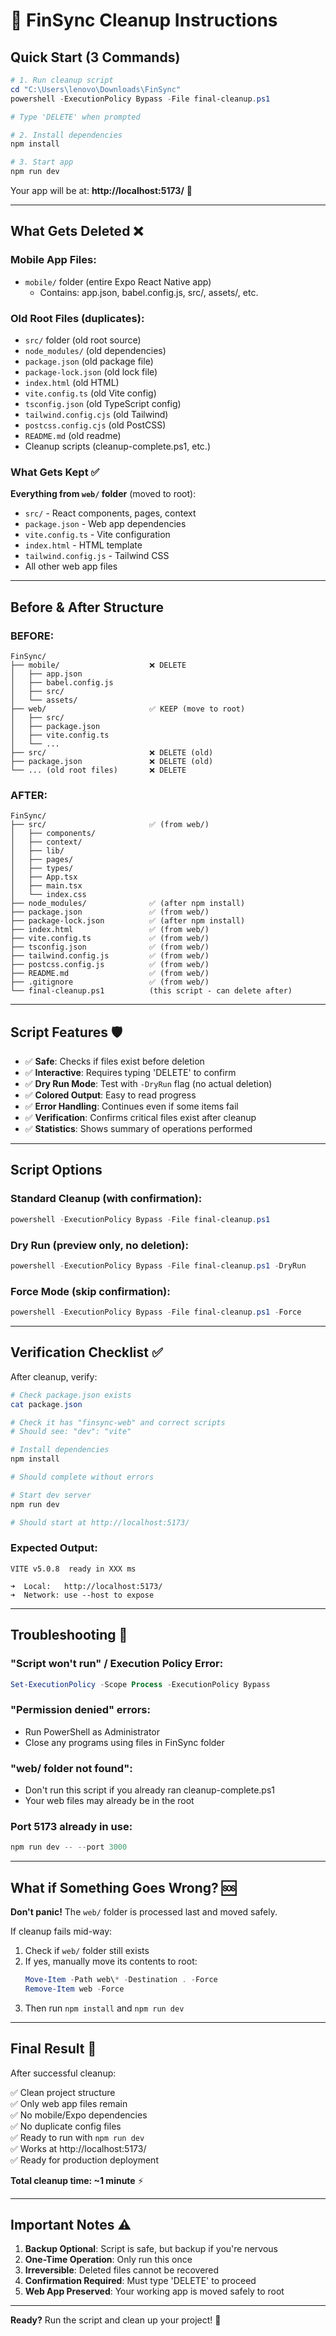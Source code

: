 # 🧹 FinSync Cleanup Instructions

## Quick Start (3 Commands)

```powershell
# 1. Run cleanup script
cd "C:\Users\lenovo\Downloads\FinSync"
powershell -ExecutionPolicy Bypass -File final-cleanup.ps1

# Type 'DELETE' when prompted

# 2. Install dependencies
npm install

# 3. Start app
npm run dev
```

Your app will be at: **http://localhost:5173/** 🚀

---

## What Gets Deleted ❌

### Mobile App Files:
- `mobile/` folder (entire Expo React Native app)
  - Contains: app.json, babel.config.js, src/, assets/, etc.

### Old Root Files (duplicates):
- `src/` folder (old root source)
- `node_modules/` (old dependencies)
- `package.json` (old package file)
- `package-lock.json` (old lock file)
- `index.html` (old HTML)
- `vite.config.ts` (old Vite config)
- `tsconfig.json` (old TypeScript config)
- `tailwind.config.cjs` (old Tailwind)
- `postcss.config.cjs` (old PostCSS)
- `README.md` (old readme)
- Cleanup scripts (cleanup-complete.ps1, etc.)

### What Gets Kept ✅

**Everything from `web/` folder** (moved to root):
- `src/` - React components, pages, context
- `package.json` - Web app dependencies
- `vite.config.ts` - Vite configuration
- `index.html` - HTML template
- `tailwind.config.js` - Tailwind CSS
- All other web app files

---

## Before & After Structure

### BEFORE:
```
FinSync/
├── mobile/                    ❌ DELETE
│   ├── app.json
│   ├── babel.config.js
│   ├── src/
│   └── assets/
├── web/                       ✅ KEEP (move to root)
│   ├── src/
│   ├── package.json
│   ├── vite.config.ts
│   └── ...
├── src/                       ❌ DELETE (old)
├── package.json               ❌ DELETE (old)
└── ... (old root files)       ❌ DELETE
```

### AFTER:
```
FinSync/
├── src/                       ✅ (from web/)
│   ├── components/
│   ├── context/
│   ├── lib/
│   ├── pages/
│   ├── types/
│   ├── App.tsx
│   ├── main.tsx
│   └── index.css
├── node_modules/              ✅ (after npm install)
├── package.json               ✅ (from web/)
├── package-lock.json          ✅ (after npm install)
├── index.html                 ✅ (from web/)
├── vite.config.ts             ✅ (from web/)
├── tsconfig.json              ✅ (from web/)
├── tailwind.config.js         ✅ (from web/)
├── postcss.config.js          ✅ (from web/)
├── README.md                  ✅ (from web/)
├── .gitignore                 ✅ (from web/)
└── final-cleanup.ps1          (this script - can delete after)
```

---

## Script Features 🛡️

- ✅ **Safe**: Checks if files exist before deletion
- ✅ **Interactive**: Requires typing 'DELETE' to confirm
- ✅ **Dry Run Mode**: Test with `-DryRun` flag (no actual deletion)
- ✅ **Colored Output**: Easy to read progress
- ✅ **Error Handling**: Continues even if some items fail
- ✅ **Verification**: Confirms critical files exist after cleanup
- ✅ **Statistics**: Shows summary of operations performed

---

## Script Options

### Standard Cleanup (with confirmation):
```powershell
powershell -ExecutionPolicy Bypass -File final-cleanup.ps1
```

### Dry Run (preview only, no deletion):
```powershell
powershell -ExecutionPolicy Bypass -File final-cleanup.ps1 -DryRun
```

### Force Mode (skip confirmation):
```powershell
powershell -ExecutionPolicy Bypass -File final-cleanup.ps1 -Force
```

---

## Verification Checklist ✅

After cleanup, verify:

```powershell
# Check package.json exists
cat package.json

# Check it has "finsync-web" and correct scripts
# Should see: "dev": "vite"

# Install dependencies
npm install

# Should complete without errors

# Start dev server
npm run dev

# Should start at http://localhost:5173/
```

### Expected Output:
```
VITE v5.0.8  ready in XXX ms

➜  Local:   http://localhost:5173/
➜  Network: use --host to expose
```

---

## Troubleshooting 🔧

### "Script won't run" / Execution Policy Error:
```powershell
Set-ExecutionPolicy -Scope Process -ExecutionPolicy Bypass
```

### "Permission denied" errors:
- Run PowerShell as Administrator
- Close any programs using files in FinSync folder

### "web/ folder not found":
- Don't run this script if you already ran cleanup-complete.ps1
- Your web files may already be in the root

### Port 5173 already in use:
```powershell
npm run dev -- --port 3000
```

---

## What if Something Goes Wrong? 🆘

**Don't panic!** The `web/` folder is processed last and moved safely.

If cleanup fails mid-way:
1. Check if `web/` folder still exists
2. If yes, manually move its contents to root:
   ```powershell
   Move-Item -Path web\* -Destination . -Force
   Remove-Item web -Force
   ```
3. Then run `npm install` and `npm run dev`

---

## Final Result 🎯

After successful cleanup:

✅ Clean project structure  
✅ Only web app files remain  
✅ No mobile/Expo dependencies  
✅ No duplicate config files  
✅ Ready to run with `npm run dev`  
✅ Works at http://localhost:5173/  
✅ Ready for production deployment  

**Total cleanup time: ~1 minute** ⚡

---

## Important Notes ⚠️

1. **Backup Optional**: Script is safe, but backup if you're nervous
2. **One-Time Operation**: Only run this once
3. **Irreversible**: Deleted files cannot be recovered
4. **Confirmation Required**: Must type 'DELETE' to proceed
5. **Web App Preserved**: Your working app is moved safely to root

---

**Ready?** Run the script and clean up your project! 🚀
